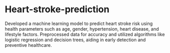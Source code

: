 # Heart-stroke-prediction
Developed a machine learning model to predict heart stroke risk using health parameters such as age, gender, hypertension, heart disease, and lifestyle factors. Preprocessed data for accuracy and utilized algorithms like logistic regression and decision trees, aiding in early detection and preventive healthcare.
